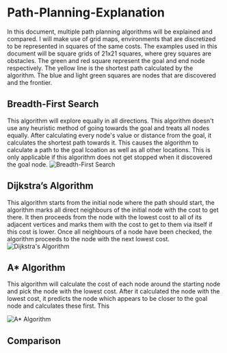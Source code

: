 # Path-Planning-Explanation
In this document, multiple path planning algorithms will be explained and compared. I will make use of grid maps, environments that are discretized to be represented in squares of the same costs. The examples used in this document will be square grids of 21x21 squares, where grey squares are obstacles. The green and red square represent the goal and end node respectively. The yellow line is the shortest path calculated by the algorithm. The blue and light green squares are nodes that are discovered and the frontier.


## Breadth-First Search
This algorithm will explore equally in all directions. This algorithm doesn't use any heuristic method of going towards the goal and treats all nodes equally. After calculating every node's value or distance from the goal, it calculates the shortest path towards it.
This causes the algorithm to calculate a path to the goal lcoation as well as all other locations. This is only applicable if this algorithm does not get stopped when it discovered the goal node.
![Breadth-First Search](http://www3.cs.stonybrook.edu/~skiena/combinatorica/animations/anim/bfs.gif)

## Dijkstra’s Algorithm
This algorithm starts from the initial node where the path should start, the algorithm marks all direct neighbours of the initial node with the cost to get there. It then proceeds from the node with the lowest cost to all of its adjacent vertices and marks them with the cost to get to them via itself if this cost is lower. Once all neighbours of a node have been checked, the algorithm proceeds to the node with the next lowest cost.
![Dijkstra's Algorithm](https://upload.wikimedia.org/wikipedia/commons/2/23/Dijkstras_progress_animation.gif)

## A* Algorithm
This algorithm will calculate the cost of each node around the starting node and pick the node with the lowest cost. After it calculated the node with the lowest cost, it predicts the node which appears to be closer to the goal node and calculates these first. This 

![A* Algorithm](https://upload.wikimedia.org/wikipedia/commons/8/85/Weighted_A_star_with_eps_5.gif)








## Comparison

